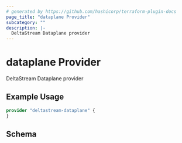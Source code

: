 ```yaml
---
# generated by https://github.com/hashicorp/terraform-plugin-docs
page_title: "dataplane Provider"
subcategory: ""
description: |-
  DeltaStream Dataplane provider
---
```


# dataplane Provider

DeltaStream Dataplane provider

## Example Usage

```terraform
provider "deltastream-dataplane" {
}
```

<!-- schema generated by tfplugindocs -->
## Schema
